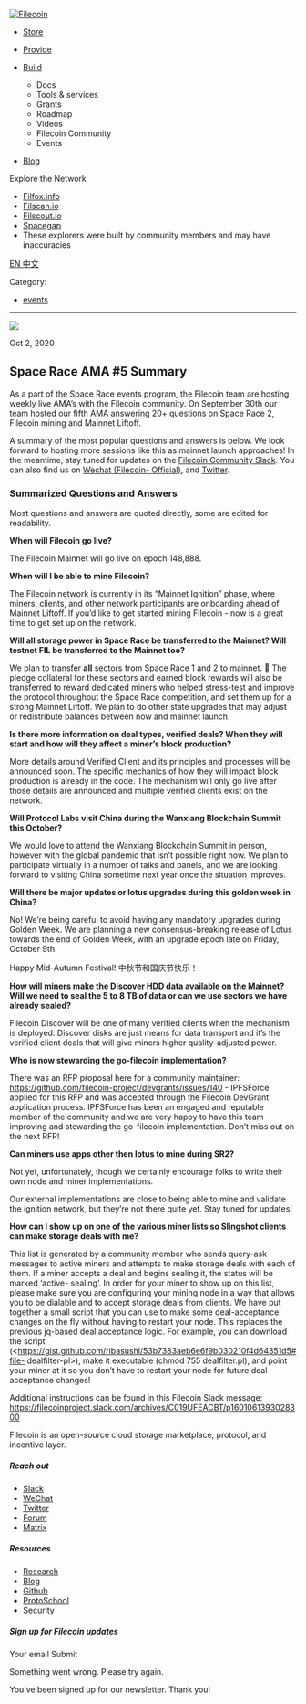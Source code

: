 [ ![Filecoin](../../../images/filecoin-logo.svg) ](../../../)

  * [Store](../../../store/)
  * [Provide](../../../provide/)
  * [Build](../../../build/)

    * Docs
    * Tools & services
    * Grants
    * Roadmap
    * Videos
    * Filecoin Community
    * Events

  * [Blog](../../../blog/)

Explore the Network

  * [Filfox.info](https://filfox.info/en)
  * [Filscan.io](https://filscan.io/#/tipset/chain)
  * [Filscout.io](https://filscout.io/en/)
  * [Spacegap](https://spacegap.github.io)
  * These explorers were built by community members and may have inaccuracies

[ EN ](../../../en) [ 中文 ](../../../zh-cn)

Category:

  * [events](../../../blog/events)

  *   *   * 

![](../../../images/icons/social/share.svg)

Oct 2, 2020  

## Space Race AMA #5 Summary

As a part of the Space Race events program, the Filecoin team are hosting
weekly live AMA’s with the Filecoin community. On September 30th our team
hosted our fifth AMA answering 20+ questions on Space Race 2, Filecoin mining
and Mainnet Liftoff.

A summary of the most popular questions and answers is below. We look forward
to hosting more sessions like this as mainnet launch approaches! In the
meantime, stay tuned for updates on the [Filecoin Community
Slack](https://filecoin.io/slack). You can also find us on [Wechat (Filecoin-
Official)](https://weixin.qq.com/r/1xz54Y-EctINrcuC90nF), and
[Twitter](https://twitter.com/Filecoin).

### Summarized Questions and Answers

Most questions and answers are quoted directly, some are edited for
readability.

**When will Filecoin go live?**

The Filecoin Mainnet will go live on epoch 148,888.

**When will I be able to mine Filecoin?**

The Filecoin network is currently in its “Mainnet Ignition” phase, where
miners, clients, and other network participants are onboarding ahead of
Mainnet Liftoff. If you’d like to get started mining Filecoin - now is a great
time to get set up on the network.

**Will all storage power in Space Race be transferred to the Mainnet? Will
testnet FIL be transferred to the Mainnet too?**

We plan to transfer **all** sectors from Space Race 1 and 2 to mainnet. 🎉 The
pledge collateral for these sectors and earned block rewards will also be
transferred to reward dedicated miners who helped stress-test and improve the
protocol throughout the Space Race competition, and set them up for a strong
Mainnet Liftoff. We plan to do other state upgrades that may adjust or
redistribute balances between now and mainnet launch.

**Is there more information on deal types, verified deals? When they will
start and how will they affect a miner’s block production?**

More details around Verified Client and its principles and processes will be
announced soon. The specific mechanics of how they will impact block
production is already in the code. The mechanism will only go live after those
details are announced and multiple verified clients exist on the network.

**Will Protocol Labs visit China during the Wanxiang Blockchain Summit this
October?**

We would love to attend the Wanxiang Blockchain Summit in person, however with
the global pandemic that isn’t possible right now. We plan to participate
virtually in a number of talks and panels, and we are looking forward to
visiting China sometime next year once the situation improves.

**Will there be major updates or lotus upgrades during this golden week in
China?**

No! We’re being careful to avoid having any mandatory upgrades during Golden
Week. We are planning a new consensus-breaking release of Lotus towards the
end of Golden Week, with an upgrade epoch late on Friday, October 9th.

Happy Mid-Autumn Festival! 中秋节和国庆节快乐！

**How will miners make the Discover HDD data available on the Mainnet? Will we
need to seal the 5 to 8 TB of data or can we use sectors we have already
sealed?**

Filecoin Discover will be one of many verified clients when the mechanism is
deployed. Discover disks are just means for data transport and it’s the
verified client deals that will give miners higher quality-adjusted power.

**Who is now stewarding the go-filecoin implementation?**

There was an RFP proposal here for a community maintainer:
<https://github.com/filecoin-project/devgrants/issues/140> \- IPFSForce
applied for this RFP and was accepted through the Filecoin DevGrant
application process. IPFSForce has been an engaged and reputable member of the
community and we are very happy to have this team improving and stewarding the
go-filecoin implementation. Don’t miss out on the next RFP!

**Can miners use apps other then lotus to mine during SR2?**

Not yet, unfortunately, though we certainly encourage folks to write their own
node and miner implementations.

Our external implementations are close to being able to mine and validate the
ignition network, but they’re not there quite yet. Stay tuned for updates!

**How can I show up on one of the various miner lists so Slingshot clients can
make storage deals with me?**

This list is generated by a community member who sends query-ask messages to
active miners and attempts to make storage deals with each of them. If a miner
accepts a deal and begins sealing it, the status will be marked ‘active-
sealing’. In order for your miner to show up on this list, please make sure
you are configuring your mining node in a way that allows you to be dialable
and to accept storage deals from clients. We have put together a small script
that you can use to make some deal-acceptance changes on the fly without
having to restart your node. This replaces the previous jq-based deal
acceptance logic. For example, you can download the script
(<https://gist.github.com/ribasushi/53b7383aeb6e6f9b030210f4d64351d5#file-
dealfilter-pl>), make it executable (chmod 755 dealfilter.pl), and point your
miner at it so you don’t have to restart your node for future deal acceptance
changes!

Additional instructions can be found in this Filecoin Slack message:
<https://filecoinproject.slack.com/archives/C019UFEACBT/p1601061393028300>

Filecoin is an open-source cloud storage marketplace, protocol, and incentive
layer.

##### Reach out

  * [Slack ](https://filecoin.io/slack)
  * [WeChat  ](https://weixin.qq.com/r/1xz54Y-EctINrcuC90nF)
  * [Twitter ](https://twitter.com/Filecoin)
  * [Forum ](https://github.com/filecoin-project/community#forums)
  * [Matrix ](https://riot.im/app/#/group/+filecoin:matrix.org)

##### Resources

  * [Research](https://research.filecoin.io/)
  * [Blog](https://filecoin.io/blog/)
  * [Github](https://github.com/filecoin-project)
  * [ProtoSchool](https://proto.school/course/filecoin)
  * [Security](https://security.filecoin.io/)

##### Sign up for Filecoin updates

Your email Submit

Something went wrong. Please try again.

You’ve been signed up for our newsletter. Thank you!

